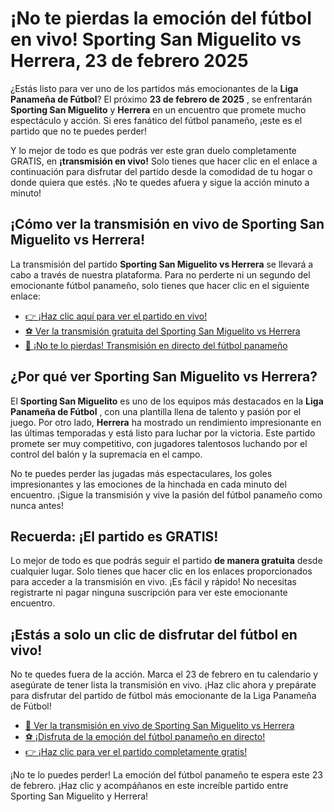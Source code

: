 # ¡No te pierdas la emoción del fútbol en vivo! Sporting San Miguelito vs Herrera, 23 de febrero 2025

¿Estás listo para ver uno de los partidos más emocionantes de la **Liga Panameña de Fútbol**? El próximo **23 de febrero de 2025** , se enfrentarán **Sporting San Miguelito** y **Herrera** en un encuentro que promete mucho espectáculo y acción. Si eres fanático del fútbol panameño, ¡este es el partido que no te puedes perder!

Y lo mejor de todo es que podrás ver este gran duelo completamente GRATIS, en **¡transmisión en vivo!** Solo tienes que hacer clic en el enlace a continuación para disfrutar del partido desde la comodidad de tu hogar o donde quiera que estés. ¡No te quedes afuera y sigue la acción minuto a minuto!

## ¡Cómo ver la transmisión en vivo de Sporting San Miguelito vs Herrera!

La transmisión del partido **Sporting San Miguelito vs Herrera** se llevará a cabo a través de nuestra plataforma. Para no perderte ni un segundo del emocionante fútbol panameño, solo tienes que hacer clic en el siguiente enlace:

- [👉 ¡Haz clic aquí para ver el partido en vivo!](https://tinyurl.com/livestreamfreeo?st=Sporting+San+Miguelito+vs+Herrera&si=gh)
- [⚽ Ver la transmisión gratuita del Sporting San Miguelito vs Herrera](https://tinyurl.com/livestreamfreeo?st=Sporting+San+Miguelito+vs+Herrera&si=gh)
- [🔴 ¡No te lo pierdas! Transmisión en directo del fútbol panameño](https://tinyurl.com/livestreamfreeo?st=Sporting+San+Miguelito+vs+Herrera&si=gh)

## ¿Por qué ver Sporting San Miguelito vs Herrera?

El **Sporting San Miguelito** es uno de los equipos más destacados en la **Liga Panameña de Fútbol** , con una plantilla llena de talento y pasión por el juego. Por otro lado, **Herrera** ha mostrado un rendimiento impresionante en las últimas temporadas y está listo para luchar por la victoria. Este partido promete ser muy competitivo, con jugadores talentosos luchando por el control del balón y la supremacía en el campo.

No te puedes perder las jugadas más espectaculares, los goles impresionantes y las emociones de la hinchada en cada minuto del encuentro. ¡Sigue la transmisión y vive la pasión del fútbol panameño como nunca antes!

## Recuerda: ¡El partido es GRATIS!

Lo mejor de todo es que podrás seguir el partido **de manera gratuita** desde cualquier lugar. Solo tienes que hacer clic en los enlaces proporcionados para acceder a la transmisión en vivo. ¡Es fácil y rápido! No necesitas registrarte ni pagar ninguna suscripción para ver este emocionante encuentro.

## ¡Estás a solo un clic de disfrutar del fútbol en vivo!

No te quedes fuera de la acción. Marca el 23 de febrero en tu calendario y asegúrate de tener lista la transmisión en vivo. ¡Haz clic ahora y prepárate para disfrutar del partido de fútbol más emocionante de la Liga Panameña de Fútbol!

- [🔴 Ver la transmisión en vivo de Sporting San Miguelito vs Herrera](https://tinyurl.com/livestreamfreeo?st=Sporting+San+Miguelito+vs+Herrera&si=gh)
- [⚽ ¡Disfruta de la emoción del fútbol panameño en directo!](https://tinyurl.com/livestreamfreeo?st=Sporting+San+Miguelito+vs+Herrera&si=gh)
- [👉 ¡Haz clic para ver el partido completamente gratis!](https://tinyurl.com/livestreamfreeo?st=Sporting+San+Miguelito+vs+Herrera&si=gh)

¡No te lo puedes perder! La emoción del fútbol panameño te espera este 23 de febrero. ¡Haz clic y acompáñanos en este increíble partido entre Sporting San Miguelito y Herrera!

